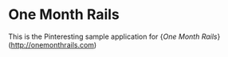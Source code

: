 # One Month Rails

This is the Pinteresting sample application for 
{*One Month Rails*} (http://onemonthrails.com)



